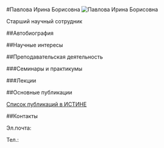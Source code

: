#Павлова Ирина Борисовна
![Павлова Ирина Борисовна](./pavlova.jpg "Павлова Ирина Борисовна")

Старший научный сотрудник

##Автобиография

##Научные интересы

##Преподавательская деятельность

###Семинары и практикумы

###Лекции

##Основные публикации

[Список публикаций в ИСТИНЕ](http://istina.msu.ru/workers/2727074/)

##Контакты

Эл.почта: 

Тел.: 